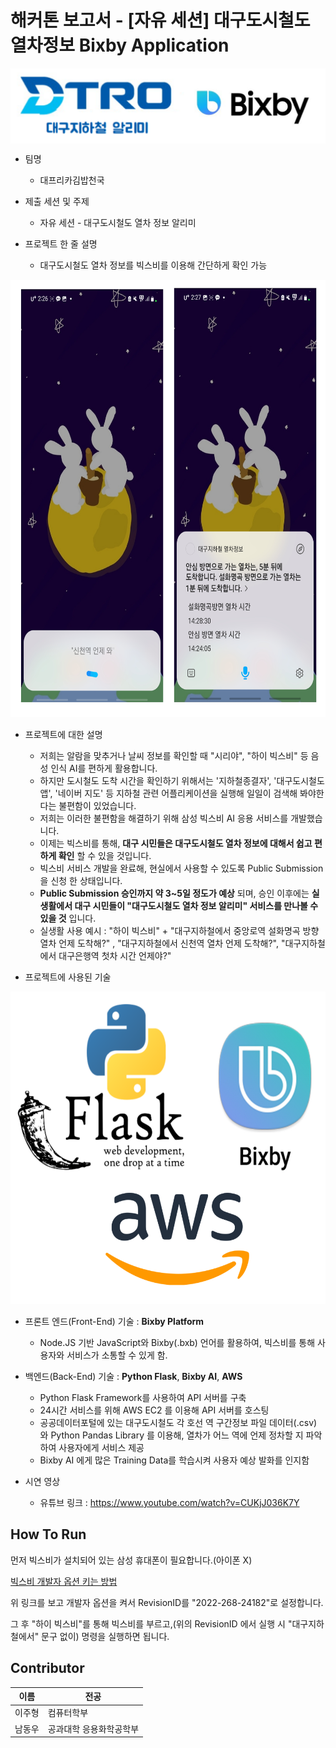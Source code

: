 # 해커톤 보고서 - [자유 세션] 대구도시철도 열차정보 Bixby Application

<img src = "images/main_icon.png" align = 'center' width = '650px'/>

- 팀명
  - 대프리카김밥천국
  
- 제출 세션 및 주제
  - 자유 세션 - 대구도시철도 열차 정보 알리미

- 프로젝트 한 줄 설명
  - 대구도시철도 열차 정보를 빅스비를 이용해 간단하게 확인 가능
  
<img src = "images/play_image.png" height = 700px>  

- 프로젝트에 대한 설명
  - 저희는 알람을 맞추거나 날씨 정보를 확인할 때 "시리야", "하이 빅스비" 등 음성 인식 AI를 편하게 활용합니다.
  - 하지만 도시철도 도착 시간을 확인하기 위해서는 '지하철종결자', '대구도시철도 앱', '네이버 지도' 등 지하철 관련 어플리케이션을 실행해 일일이 검색해 봐야한다는 불편함이 있었습니다.
  - 저희는 이러한 불편함을 해결하기 위해 삼성 빅스비 AI 응용 서비스를 개발했습니다.
  - 이제는 빅스비를 통해, __대구 시민들은 대구도시철도 열차 정보에 대해서 쉽고 편하게 확인__ 할 수 있을 것입니다.
  - 빅스비 서비스 개발을 완료해, 현실에서 사용할 수 있도록 Public Submission 을 신청 한 상태입니다.
  - __Public Submission 승인까지 약 3~5일 정도가 예상__ 되며, 승인 이후에는 __실생활에서 대구 시민들이 "대구도시철도 열차 정보 알리미" 서비스를 만나볼 수 있을 것__ 입니다.
  - 실생활 사용 예시 : "하이 빅스비" + "대구지하철에서 중앙로역 설화명곡 방향 열차 언제 도착해?" , "대구지하철에서 신천역 열차 언제 도착해?", "대구지하철에서 대구은행역 첫차 시간 언제야?" 

- 프로젝트에 사용된 기술

<img src = "images/development_stacks.png" height = 500px/>

  - 프론트 엔드(Front-End) 기술 : __Bixby Platform__
    - Node.JS 기반 JavaScript와 Bixby(.bxb) 언어를 활용하여, 빅스비를 통해 사용자와 서비스가 소통할 수 있게 함.
  - 백엔드(Back-End) 기술 : __Python Flask__, __Bixby AI__, __AWS__
    - Python Flask Framework를 사용하여 API 서버를 구축
    - 24시간 서비스를 위해 AWS EC2 를 이용해 API 서버를 호스팅
    - 공공데이터포털에 있는 대구도시철도 각 호선 역 구간정보 파일 데이터(.csv) 와 Python Pandas Library 를 이용해, 열차가 어느 역에 언제 정차할 지 파악하여 사용자에게 서비스 제공
    - Bixby AI 에게 많은 Training Data를 학습시켜 사용자 예상 발화를 인지함

- 시연 영상
  - 유튜브 링크 : https://www.youtube.com/watch?v=CUKjJ036K7Y
## How To Run
먼저 빅스비가 설치되어 있는 삼성 휴대폰이 필요합니다.(아이폰 X)  
  
<a href="https://r1.community.samsung.com/t5/bixby/%EA%BF%80%ED%8C%81%EC%9D%BC%EA%B9%8C-%EC%95%84%EB%8B%90%EA%B9%8C-%EB%B9%85%EC%8A%A4%EB%B9%84-%EA%B0%9C%EB%B0%9C%EC%9E%90-%EC%98%B5%EC%85%98-%ED%82%A4%EB%8A%94-%EB%B0%A9%EB%B2%95/td-p/1220761">빅스비 개발자 옵션 키는 방법</a>  
  
위 링크를 보고 개발자 옵션을 켜서 RevisionID를 "2022-268-24182"로 설정합니다.  
  
그 후 "하이 빅스비"를 통해 빅스비를 부르고,(위의 RevisionID 에서 실행 시 "대구지하철에서" 문구 없이) 명령을 실행하면 됩니다.

## Contributor

| 이름 | 전공 |
|---|---|
| 이주형 | 컴퓨터학부 |
| 남동우 | 공과대학 응용화학공학부 |
